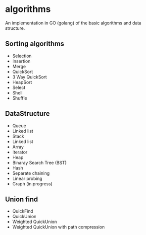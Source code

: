 # algorithms

An implementation in GO (golang) of the basic algorithms and data structure.

## Sorting algorithms
- Selection
- Insertion
- Merge
- QuickSort
- 3 Way QuickSort
- HeapSort
- Select
- Shell
- Shuffle  

## DataStructure
- Queue
 - Linked list
- Stack
 - Linked list
 - Array
- Iterator
- Heap
- Binaray Search Tree (BST)
- Hash
 - Separate chaining
 - Linear probing
- Graph (in progress)
 

## Union find
- QuickFind
- QuickUnion
- Weighted QuickUnion
- Weighted QuickUnion with path compression
